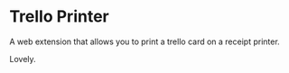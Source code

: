 # Trello Printer

A web extension that allows you to print a trello card on a receipt printer.

Lovely.
